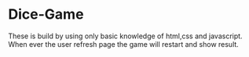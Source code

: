 # Dice-Game 
These is build by using only basic knowledge of html,css and javascript.
When ever the user refresh page the game will restart and show result.
